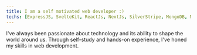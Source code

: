 ```yaml
---
title: I am a self motivated web developer :)
techs: [ExpressJS, SvelteKit, ReactJs, NextJs, SilverStripe, MongoDB, MySQL]
---
```


I've always been passionate about technology and its ability to shape the world around us. Through self-study and hands-on experience, I've honed my skills in web development.